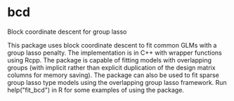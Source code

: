 # bcd
Block coordinate descent for group lasso

This package uses block coordinate descent to fit common GLMs with a group lasso penalty. The implementation is in C++ with wrapper functions using Rcpp. The package is capable of fitting models with overlapping groups (with implicit rather than explicit duplication of the design matrix columns for memory saving). The package can also be used to fit sparse group lasso type models using the overlapping group lasso framework. Run help("fit_bcd") in R for some examples of using the package.
